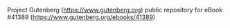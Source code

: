 Project Gutenberg (https://www.gutenberg.org) public repository for eBook #41389 (https://www.gutenberg.org/ebooks/41389)
